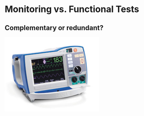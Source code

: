 # Monitoring vs. Functional Tests

## Complementary or redundant?

![Defibrillator](../images-base/defibrillator.jpg)

